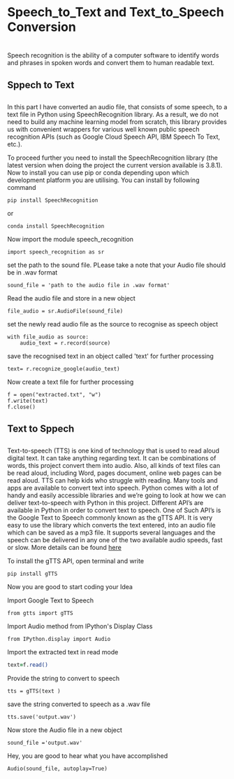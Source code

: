 # **Speech_to_Text and Text_to_Speech Conversion**  <h1>
Speech recognition is the ability of a computer software to identify words and phrases in spoken words and convert them to human readable text. 

## **Sppech to Text** <h2>

In this part I have converted an audio file, that consists of some speech, to a text file in Python using SpeechRecognition library.
As a result, we do not need to build any machine learning model from scratch, this library provides us with convenient wrappers for various well known public speech recognition APIs (such as Google Cloud Speech API, IBM Speech To Text, etc.).

To proceed further you need to install the SpeechRecognition library (the latest version when doing the project the current version available is 3.8.1). Now to install you can use pip or conda depending upon which development platform you are utilising. You can install by following command
```
pip install SpeechRecognition
```
or
```
conda install SpeechRecognition
```
Now import the module speech_recognition
```
import speech_recognition as sr
```
set the path to the sound file. PLease take a note that your Audio file should be in .wav format
```
sound_file = 'path to the audio file in .wav format'
```
Read the audio file and store in a new object
```
file_audio = sr.AudioFile(sound_file)
```
set the newly read audio file as the source to recognise as speech object
```
with file_audio as source:
    audio_text = r.record(source)
```
save the recognised text in an object called 'text' for further processing
```
text= r.recognize_google(audio_text)
```
Now create a text file for further processing
```
f = open("extracted.txt", "w")
f.write(text)
f.close()
```
## **Text to Sppech** <h2>
Text-to-speech (TTS) is one kind of technology  that is used to read aloud digital text. It can take anything regarding text. It can be combinations of words, this project convert them into audio. Also, all kinds of text files can be read aloud, including Word, pages document, online web pages can be read aloud. TTS can help kids who struggle with reading. Many tools and apps are available to convert text into speech.
Python comes with a lot of handy and easily accessible libraries and we’re going to look at how we can deliver text-to-speech with Python in this project.
Different API’s are available in Python in order to convert text to speech. One of Such API’s is the Google Text to Speech commonly known as the gTTS API. It is very easy to use the library which converts the text entered, into an audio file which can be saved as a mp3 file. It supports several languages and the speech can be delivered in any one of the two available audio speeds, fast or slow. More details can be found [here](https://gtts.readthedocs.io/en/latest/module.html)

To install the gTTS API, open terminal and write
```
pip install gTTS
```
Now you are good to start coding your Idea

Import Google Text to Speech
```
from gtts import gTTS
```
Import Audio method from IPython's Display Class
```
from IPython.display import Audio 
```
Import the extracted text in read mode
```f = open("extracted.txt", "r")
text=f.read()
```
Provide the string to convert to speech
```
tts = gTTS(text ) 
```
save the string converted to speech as a .wav file
```
tts.save('output.wav') 
```

Now store the Audio file in a new object
```
sound_file ='output.wav'
```

Hey, you are good to hear what you have accomplished
```
Audio(sound_file, autoplay=True) 
```
